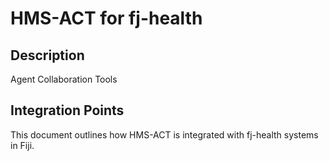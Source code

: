# HMS-ACT for fj-health

## Description

Agent Collaboration Tools

## Integration Points

This document outlines how HMS-ACT is integrated with fj-health systems in Fiji.
